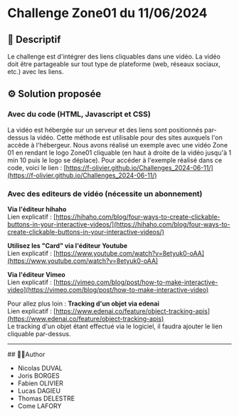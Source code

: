 # Challenge Zone01 du 11/06/2024

## 📝 Descriptif
Le challenge est d'intégrer des liens cliquables dans une vidéo. La vidéo doit être partageable sur tout type de plateforme (web, réseaux sociaux, etc.) avec les liens.

## ⚙️ Solution proposée

### Avec du code (HTML, Javascript et CSS)
La vidéo est hébergée sur un serveur et des liens sont positionnés par-dessus la vidéo. Cette méthode est utilisable pour des sites auxquels l'on accède à l'hébergeur.
Nous avons réalisé un exemple avec une vidéo Zone 01 en rendant le logo Zone01 cliquable (en haut à droite de la vidéo jusqu'à 1 min 10 puis le logo se déplace).
Pour accéder à l'exemple réalisé dans ce code, voici le lien : [https://f-olivier.github.io/Challenges_2024-06-11/](https://f-olivier.github.io/Challenges_2024-06-11/)

### Avec des editeurs de vidéo (nécessite un abonnement)

**Via l'éditeur hihaho**</br>
Lien explicatif : [https://hihaho.com/blog/four-ways-to-create-clickable-buttons-in-your-interactive-videos/](https://hihaho.com/blog/four-ways-to-create-clickable-buttons-in-your-interactive-videos/)

**Utilisez les "Card" via l'éditeur Youtube**</br>
Lien explicatif : [https://www.youtube.com/watch?v=8etyuk0-oAA](https://www.youtube.com/watch?v=8etyuk0-oAA)

**Via l'éditeur Vimeo**</br>
Lien explicatif : [https://vimeo.com/blog/post/how-to-make-interactive-video](https://vimeo.com/blog/post/how-to-make-interactive-video)

Pour allez plus loin : **Tracking d'un objet via edenai**</br>
Lien explicatif : [https://www.edenai.co/feature/object-tracking-apis](https://www.edenai.co/feature/object-tracking-apis)</br>
Le tracking d'un objet étant effectué via le logiciel, il faudra ajouter le lien cliquable par-dessus.

___
## 🧑‍💻Author
- Nicolas DUVAL
- Joris BORGES
- Fabien OLIVIER
- Lucas DAGIEU
- Thomas DELESTRE
- Come LAFORY